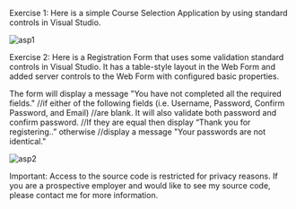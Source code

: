 Exercise 1: Here is a simple Course Selection Application by using standard controls in Visual Studio.

![asp1](https://user-images.githubusercontent.com/14170402/39323692-87970748-494a-11e8-9900-0271b27f1eb0.gif)

Exercise 2: Here is a Registration Form that uses some validation standard controls in Visual Studio. It has a table-style layout in the Web Form and added server controls to the Web Form with configured basic properties.

The form will display a message "You have not completed all the required fields." //if either of the following fields (i.e. Username, Password, Confirm Password, and Email) //are blank. It will also validate both password and confirm password. //If they are equal then display “Thank you for registering..” otherwise //display a message "Your passwords are not identical."

![asp2](https://user-images.githubusercontent.com/14170402/39312813-a506a21a-492d-11e8-8d7d-60e5f81a8f08.gif)


Important: Access to the source code is restricted for privacy reasons. If you are a prospective employer and would like to see my source code, please contact me for more information.

